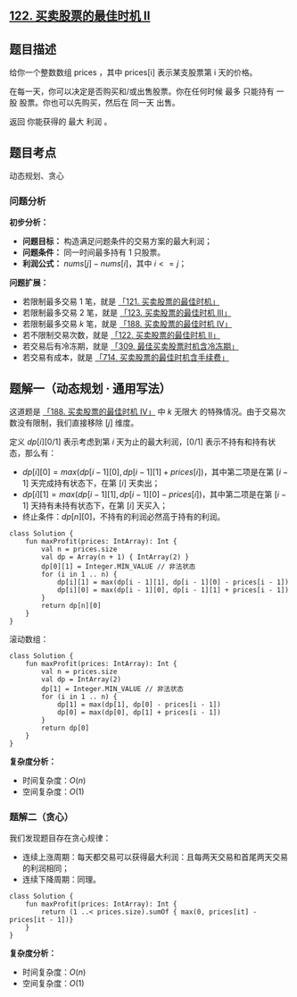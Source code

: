 ## [122. 买卖股票的最佳时机 II](https://leetcode.cn/problems/best-time-to-buy-and-sell-stock-ii/description/)

## 题目描述

给你一个整数数组 prices ，其中 prices[i] 表示某支股票第 i 天的价格。

在每一天，你可以决定是否购买和/或出售股票。你在任何时候 最多 只能持有 一股 股票。你也可以先购买，然后在 同一天 出售。

返回 你能获得的 最大 利润 。

## 题目考点

动态规划、贪心

### 问题分析

**初步分析：**

- **问题目标：** 构造满足问题条件的交易方案的最大利润；
- **问题条件：** 同一时间最多持有 $1$ 只股票。
- **利润公式：** $nums[j] - nums[i]$，其中 $i <= j$；

**问题扩展：**

- 若限制最多交易 $1$ 笔，就是 [「121. 买卖股票的最佳时机」](https://leetcode.cn/problems/best-time-to-buy-and-sell-stock/solutions/2466374/yi-ti-san-jie-ju-jue-hua-li-hu-shao-zhua-ubf7/)
- 若限制最多交易 $2$ 笔，就是 [「123. 买卖股票的最佳时机 III」](https://leetcode.cn/problems/best-time-to-buy-and-sell-stock-iii/solutions/2466387/yi-ti-er-jie-ju-jue-hua-li-hu-shao-zhuan-wpeg/)
- 若限制最多交易 $k$ 笔，就是 [「188. 买卖股票的最佳时机 IV」](https://leetcode.cn/problems/best-time-to-buy-and-sell-stock-iv/solutions/2466386/yi-ti-yi-jie-ju-jue-hua-li-hu-shao-zhuan-f2az/)
- 若不限制交易次数，就是 [「122. 买卖股票的最佳时机 II」](https://leetcode.cn/problems/best-time-to-buy-and-sell-stock-ii/solutions/2466376/yi-ti-er-jie-ju-jue-hua-li-hu-shao-zhuan-85r3/) 
- 若交易后有冷冻期，就是 [「309. 最佳买卖股票时机含冷冻期」](https://leetcode.cn/problems/best-time-to-buy-and-sell-stock-with-cooldown/solutions/2466391/yi-ti-yi-jie-ju-jue-hua-li-hu-shao-zhuan-lo2y/)
- 若交易有成本，就是 [「714. 买卖股票的最佳时机含手续费」](https://leetcode.cn/problems/best-time-to-buy-and-sell-stock-with-transaction-fee/solutions/2466392/yi-ti-yi-jie-ju-jue-hua-li-hu-shao-zhuan-3vko/)

## 题解一（动态规划 · 通用写法）

这道题是 [「188. 买卖股票的最佳时机 IV」](https://leetcode.cn/problems/best-time-to-buy-and-sell-stock-iv/description/) 中 $k$ 无限大
的特殊情况。由于交易次数没有限制，我们直接移除 $[j]$ 维度。

定义 $dp[i][0/1]$ 表示考虑到第 $i$ 天为止的最大利润，$[0/1]$ 表示不持有和持有状态，那么有：

- $dp[i][0] = max(dp[i - 1][0], dp[i - 1][1] + prices[i])$，其中第二项是在第 $[i - 1]$ 天完成持有状态下，在第 $[i]$ 天卖出；
- $dp[i][1] = max(dp[i - 1][1], dp[i - 1][0] - prices[i])$，其中第二项是在第 $[i - 1]$ 天持有未持有状态下，在第 $[i]$ 天买入；
- 终止条件：$dp[n][0]$，不持有的利润必然高于持有的利润。

```
class Solution {
    fun maxProfit(prices: IntArray): Int {
        val n = prices.size
        val dp = Array(n + 1) { IntArray(2) }
        dp[0][1] = Integer.MIN_VALUE // 非法状态
        for (i in 1 .. n) {
            dp[i][1] = max(dp[i - 1][1], dp[i - 1][0] - prices[i - 1])
            dp[i][0] = max(dp[i - 1][0], dp[i - 1][1] + prices[i - 1])
        }
        return dp[n][0]
    }
}
```

滚动数组：

```
class Solution {
    fun maxProfit(prices: IntArray): Int {
        val n = prices.size
        val dp = IntArray(2)
        dp[1] = Integer.MIN_VALUE // 非法状态
        for (i in 1 .. n) {
            dp[1] = max(dp[1], dp[0] - prices[i - 1])
            dp[0] = max(dp[0], dp[1] + prices[i - 1])
        }
        return dp[0]
    }
}
```

**复杂度分析：**

- 时间复杂度：$O(n)$
- 空间复杂度：$O(1)$ 

### 题解二（贪心）

我们发现题目存在贪心规律：

- 连续上涨周期：每天都交易可以获得最大利润：且每两天交易和首尾两天交易的利润相同；
- 连续下降周期：同理。

```
class Solution {
    fun maxProfit(prices: IntArray): Int {
        return (1 ..< prices.size).sumOf { max(0, prices[it] - prices[it - 1])}
    }
}
```

**复杂度分析：**

- 时间复杂度：$O(n)$
- 空间复杂度：$O(1)$

